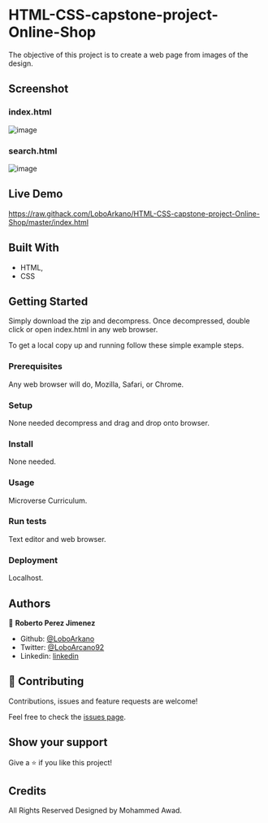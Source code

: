 # HTML-CSS-capstone-project-Online-Shop
The objective of this project is to create a web page from images of the design.


## Screenshot

### index.html

![image](https://user-images.githubusercontent.com/33432289/78325849-1a691700-7536-11ea-8de5-8347844cd973.png)

### search.html

![image](https://user-images.githubusercontent.com/33432289/78325886-34a2f500-7536-11ea-9c84-ff9f649e0bad.png)


## Live Demo

https://raw.githack.com/LoboArkano/HTML-CSS-capstone-project-Online-Shop/master/index.html

## Built With

- HTML,
- CSS

## Getting Started

Simply download the zip and decompress. Once decompressed, double click or open index.html in any web browser. 


To get a local copy up and running follow these simple example steps.

### Prerequisites

Any web browser will do, Mozilla, Safari, or Chrome. 

### Setup

None needed decompress and drag and drop onto browser. 

### Install

None needed. 

### Usage

Microverse Curriculum. 

### Run tests

Text editor and web browser.

### Deployment

Localhost. 



## Authors

👤 **Roberto Perez Jimenez**

- Github: [@LoboArkano](https://github.com/LoboArkano)
- Twitter: [@LoboArcano92](https://twitter.com/LoboArcano92)
- Linkedin: [linkedin](https://www.linkedin.com/in/jos%C3%A9-roberto-p%C3%A9rez-jim%C3%A9nez-97a729195/ )

## 🤝 Contributing

Contributions, issues and feature requests are welcome!

Feel free to check the [issues page](issues/).

## Show your support

Give a ⭐️ if you like this project!

## Credits

All Rights Reserved Designed by Mohammed Awad.